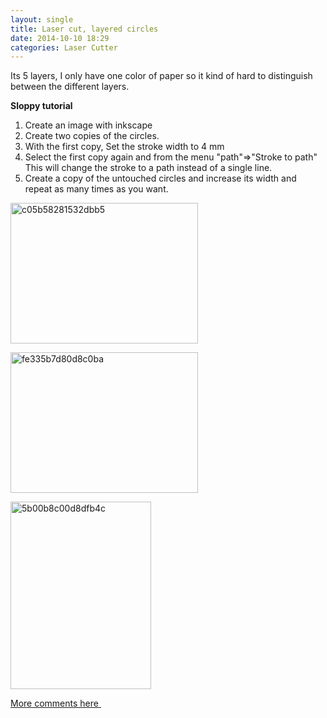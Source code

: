 ```yaml
---
layout: single
title: Laser cut, layered circles
date: 2014-10-10 18:29
categories: Laser Cutter
---
```

Its 5 layers, I only have one color of paper so it kind of hard to distinguish between the different layers.

<strong>Sloppy tutorial</strong>
<ol>
	<li>Create an image with inkscape</li>
	<li>Create two copies of the circles.</li>
	<li>With the first copy, Set the stroke width to 4 mm</li>
	<li>Select the first copy again and from the menu "path"=&gt;"Stroke to path" This will change the stroke to a path instead of a single line.</li>
	<li>Create a copy of the untouched circles and increase its width and repeat as many times as you want.</li>
</ol>
<a href="/public/uploads/2014/10/c05b58281532dbb5.jpg"><img class="alignnone size-medium wp-image-4030" src="/public/uploads/2014/10/c05b58281532dbb5-300x225.jpg" alt="c05b58281532dbb5" width="300" height="225" /></a>

<a href="/public/uploads/2014/10/fe335b7d80d8c0ba.jpg"><img class="alignnone size-medium wp-image-4031" src="/public/uploads/2014/10/fe335b7d80d8c0ba-300x225.jpg" alt="fe335b7d80d8c0ba" width="300" height="225" /></a>

<a href="/public/uploads/2014/10/5b00b8c00d8dfb4c.jpg"><img class="alignnone size-medium wp-image-4032" src="/public/uploads/2014/10/5b00b8c00d8dfb4c-225x300.jpg" alt="5b00b8c00d8dfb4c" width="225" height="300" /></a>

<a href="https://talk.hackspace.ca/t/laser-cut-layered-circles/19?u=funvill">More comments here </a>

